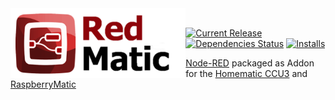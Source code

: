 <img height="112px" src="assets/redmatic5-compact.png" align="left"/>

<br>

[![Current Release](https://img.shields.io/github/release/rdmtc/RedMatic.svg?colorB=4cc61e)](https://github.com/rdmtc/RedMatic/releases/latest)
[![Dependencies Status](https://david-dm.org/rdmtc/redmatic/status.svg)](https://david-dm.org/rdmtc/redmatic)
[![Installs](https://telemetry.redmatic.de/total.svg)](https://telemetry.redmatic.de/#36500)


[Node-RED](https://nodered.org/about/) packaged as Addon for the
[Homematic CCU3](https://www.eq-3.de/produkte/homematic/zentralen-und-gateways/smart-home-zentrale-ccu3.html) and 
[RaspberryMatic](https://github.com/jens-maus/RaspberryMatic)


